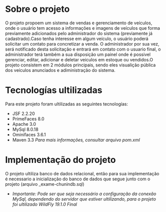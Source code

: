 # Sobre o projeto
O projeto propoem um sistema de vendas e gerenciamento de veículos, onde o usuário tem acesso a informações e imagens de veículos que forma previamente adicionados pelo administrador do sistema (previamente já cadastrado).Caso tenha interesse em algum veículo, o usuário poderá solicitar um contato para concretizar a venda. O administrador por sua vez, será notificado desta solicitação e entrará em contato com o usuario final, o administrador terá também a sua disposição um painel onde é possivel gerenciar, editar, adicionar e deletar veiculos em estoque ou vendidos.O projeto consistem em 2 módulos principais, sendo eles visualição pública dos veículos anunciados e adiministração do sistema.

# Tecnologías ultilizadas
Para este projeto foram ultilizadas as seguintes tecnologías:
- JSF 2.2.20
- PrimeFaces 8.0
- Apache 3.0
- MySql 8.0.18
- Ominifaces 3.6.1
- Maven 3.3
_Para mais informações, consultar arquivo pom.xml_

# Implementação do projeto

O projeto ultiliza banco de dados relacional, então para sua implementação é necessario a inicialização do banco de dados que segue junto com o projeto (arquivo _exame-chunindb.sql)
* _Importante: Pode ser que seja necessário a configuração da conexão MySql, dependendo do servidor que estiver ultilizando, para o projeto foi ultilizado WildFly 19.1.0 Final_
